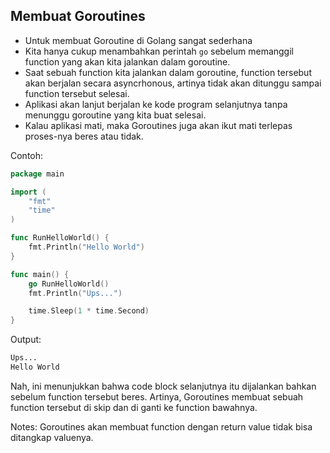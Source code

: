 ## Membuat Goroutines

- Untuk membuat Goroutine di Golang sangat sederhana
- Kita hanya cukup menambahkan perintah `go` sebelum memanggil function yang akan kita jalankan dalam goroutine.
- Saat sebuah function kita jalankan dalam goroutine, function tersebut akan berjalan secara asyncrhonous, artinya tidak akan ditunggu sampai function tersebut selesai.
- Aplikasi akan lanjut berjalan ke kode program selanjutnya tanpa menunggu goroutine yang kita buat selesai.
- Kalau aplikasi mati, maka Goroutines juga akan ikut mati terlepas proses-nya beres atau tidak.

Contoh:
```go
package main

import (
	"fmt"
	"time"
)

func RunHelloWorld() {
	fmt.Println("Hello World")
}

func main() {
	go RunHelloWorld()
	fmt.Println("Ups...")

	time.Sleep(1 * time.Second)
}
```

Output:
```md
Ups...
Hello World
```
Nah, ini menunjukkan bahwa code block selanjutnya itu dijalankan bahkan sebelum function tersebut beres. Artinya, Goroutines membuat sebuah function tersebut di skip dan di ganti ke function bawahnya.

Notes: Goroutines akan membuat function dengan return value tidak bisa ditangkap valuenya.